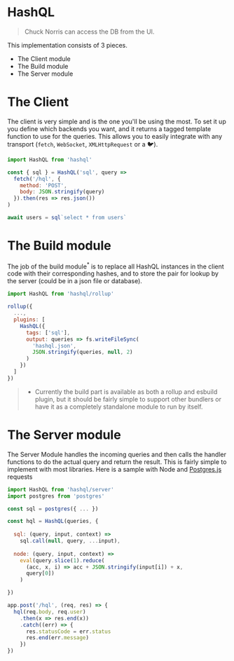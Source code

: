 # HashQL

> Chuck Norris can access the DB from the UI.

This implementation consists of 3 pieces.

- The Client module
- The Build module
- The Server module

# The Client

The client is very simple and is the one you'll be using the most. To set it up you define which backends you want, and it returns a tagged template function to use for the queries. This allows you to easily integrate with any transport (`fetch`, `WebSocket`, `XMLHttpRequest` or a 🐦).

```js
import HashQL from 'hashql'

const { sql } = HashQL('sql', query => 
  fetch('/hql', {
    method: 'POST',
    body: JSON.stringify(query)
  }).then(res => res.json())
)

await users = sql`select * from users`
```

# The Build module 

The job of the build module<sup>*</sup> is to replace all HashQL instances in the client code with their corresponding hashes, and to store the pair for lookup by the server (could be in a json file or database).  

```js
import HashQL from 'hashql/rollup'

rollup({
  ...,
  plugins: [
    HashQL({
      tags: ['sql'],
      output: queries => fs.writeFileSync(
        'hashql.json', 
        JSON.stringify(queries, null, 2)
      )
    })
  ]
})
```

> * Currently the build part is available as both a rollup and esbuild plugin, but it should be fairly simple to support other bundlers or have it as a completely standalone module to run by itself. 

# The Server module

The Server Module handles the incoming queries and then calls the handler functions to do the actual query and return the result. This is fairly simple to implement with most libraries. Here is a sample with Node and [Postgres.js](https://github.com/porsager/postgres) requests

```js
import HashQL from 'hashql/server'
import postgres from 'postgres'

const sql = postgres({ ... })

const hql = HashQL(queries, {
  
  sql: (query, input, context) => 
    sql.call(null, query, ...input),
  
  node: (query, input, context) =>
    eval(query.slice(1).reduce(
      (acc, x, i) => acc + JSON.stringify(input[i]) + x, 
      query[0])
    )

})

app.post('/hql', (req, res) => {
  hql(req.body, req.user)
    .then(x => res.end(x))
    .catch((err) => {
      res.statusCode = err.status
      res.end(err.message)
    })
})
```
